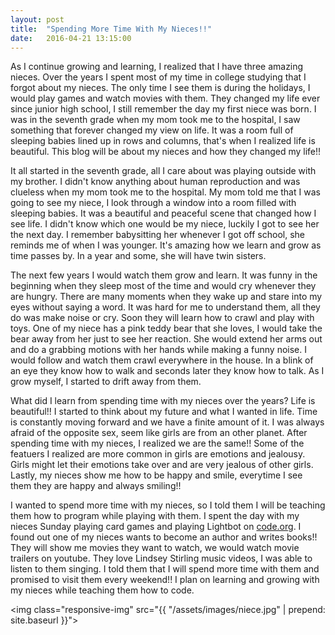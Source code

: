 ```yaml
---
layout: post
title:  "Spending More Time With My Nieces!!"
date:   2016-04-21 13:15:00
---
```

As I continue growing and learning, I realized that I have three 
amazing nieces. Over the years I spent most of my time in college studying that 
I forgot about my nieces. The only time I see them is during the holidays, I would 
play games and watch movies with them. They changed my life ever since junior 
high school, I still remember the day my first niece was born. I was in the seventh grade 
when my mom took me to the hospital, I saw something that forever changed my view on life. 
It was a room full of sleeping babies lined up in rows and columns, that's when I realized 
life is beautiful. This blog will be about my nieces and how they changed my life!!

It all started in the seventh grade, all I care about was playing outside with my brother. 
I didn't know anything about human reproduction and was clueless when my mom took me to the 
hospital. My mom told me that I was going to see my niece, I look through a window into a room 
filled with sleeping babies. It was a beautiful and peaceful scene that changed how I see life. 
I didn't know which one would be my niece, luckily I got to see her the next day. I remember 
babysitting her whenever I got off school, she reminds me of when I was younger. 
It's amazing how we learn and grow as time passes by. In a year and some, she will 
have twin sisters.

The next few years I would watch them grow and learn. It was funny in the beginning when they sleep 
most of the time and would cry whenever they are hungry. There are many moments when they wake up and 
stare into my eyes without saying a word. It was hard for me to understand them, all they do was 
make noise or cry. Soon they will learn how to crawl and play with toys. One of my niece has a pink teddy 
bear that she loves, I would take the bear away from her just to see her reaction. She would extend her arms out 
and do a grabbing motions with her hands while making a funny noise. I would follow and watch them crawl everywhere 
in the house. In a blink of an eye they know how to walk and seconds later they know how to talk. As I grow myself, 
I started to drift away from them.

What did I learn from spending time with my nieces over the years? Life is beautiful!! I started to think 
about my future and what I wanted in life. Time is constantly moving forward and we have a finite amount of it. I 
was always afraid of the opposite sex, seem like girls are from an other planet. After spending time with my nieces, 
I realized we are the same!! Some of the featuers I realized are more common in girls are emotions and jealousy. Girls might 
let their emotions take over and are very jealous of other girls. Lastly, my nieces show me how to be happy and smile, everytime I 
see them they are happy and always smiling!!

I wanted to spend more time with my nieces, so I told them I will be teaching them how to program while playing with them. I spent the 
day with my nieces Sunday playing card games and playing Lightbot on <a href="https://code.org/learn" target="_blank">code.org</a>. I 
found out one of my nieces wants to become an author and writes books!! They will show me movies they want to watch, we would watch movie trailers 
on youtube. They love Lindsey Stirling music videos, I was able to listen to them singing. I told them that I will spend more time with them and promised 
to visit them every weekend!! I plan on learning and growing with my nieces while teaching them how to code.

<img class="responsive-img" src="{{ "/assets/images/niece.jpg" | prepend: site.baseurl }}">
